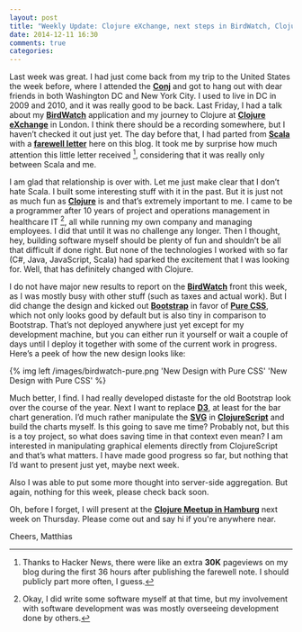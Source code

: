 ```yaml
---
layout: post
title: "Weekly Update: Clojure eXchange, next steps in BirdWatch, Clojure and me"
date: 2014-12-11 16:30
comments: true
categories: 
---
```

Last week was great. I had just come back from my trip to the United States the week before, where I attended the **[Conj](http://clojure-conj.org)** and got to hang out with dear friends in both Washington DC and New York City. I used to live in DC in 2009 and 2010, and it was really good to be back. Last Friday, I had a talk about my **[BirdWatch](https://github.com/matthiasn/BirdWatch)** application and my journey to Clojure at **[Clojure eXchange](https://skillsmatter.com/conferences/1956-clojure-exchange-2014)** in London. I think there should be a recording somewhere, but I haven’t checked it out just yet. The day before that, I had parted from **[Scala](http://www.scala-lang.org)** with a **[farewell letter](http://matthiasnehlsen.com/blog/2014/12/04/Farewell-Scala/)** here on this blog. It took me by surprise how much attention this little letter received [^1], considering that it was really only between Scala and me.

<!-- more -->

I am glad that relationship is over with. Let me just make clear that I don’t hate Scala. I built some interesting stuff with it in the past. But it is just not as much fun as **[Clojure](http://clojure.org)** is and that’s extremely important to me. I came to be a programmer after 10 years of project and operations management in healthcare IT [^2], all while running my own company and managing employees. I did that until it was no challenge any longer. Then I thought, hey, building software myself should be plenty of fun and shouldn’t be all that difficult if done right. But none of the technologies I worked with so far (C#, Java, JavaScript, Scala) had sparked the excitement that I was looking for. Well, that has definitely changed with Clojure.

I do not have major new results to report on the **[BirdWatch](https://github.com/matthiasn/BirdWatch)** front this week, as I was mostly busy with other stuff (such as taxes and actual work). But I did change the design and kicked out **[Bootstrap](http://getbootstrap.com)** in favor of **[Pure CSS](http://purecss.io)**, which not only looks good by default but is also tiny in comparison to Bootstrap. That’s not deployed anywhere just yet except for my development machine, but you can either run it yourself or wait a couple of days until I deploy it together with some of the current work in progress. Here’s a peek of how the new design looks like:

{% img left /images/birdwatch-pure.png 'New Design with Pure CSS' 'New Design with Pure CSS' %}

Much better, I find. I had really developed distaste for the old Bootstrap look over the course of the year. Next I want to replace **[D3](http://d3js.org/)**, at least for the bar chart generation. I’d much rather manipulate the **[SVG](http://en.wikipedia.org/wiki/Scalable_Vector_Graphics)** in **[ClojureScript](https://github.com/clojure/clojurescript)** and build the charts myself. Is this going to save me time? Probably not, but this is a toy project, so what does saving time in that context even mean? I am interested in manipulating graphical elements directly from ClojureScript and that’s what matters. I have made good progress so far, but nothing that I’d want to present just yet, maybe next week.

Also I was able to put some more thought into server-side aggregation. But again, nothing for this week, please check back soon.

Oh, before I forget, I will present at the **[Clojure Meetup in Hamburg](http://www.meetup.com/ClojureUserGroupHH/events/218689956/)** next week on Thursday. Please come out and say hi if you're anywhere near.

Cheers,
Matthias

[^1]: Thanks to Hacker News, there were like an extra **30K** pageviews on my blog during the first 36 hours after publishing the farewell note. I should publicly part more often, I guess.

[^2]: Okay, I did write some software myself at that time, but my involvement with software development was was mostly overseeing development done by others.